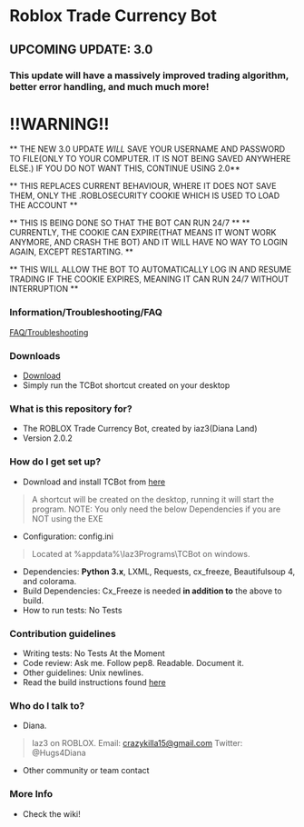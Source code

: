 # Roblox Trade Currency Bot #

## UPCOMING UPDATE: 3.0 ##
### This update will have a massively improved trading algorithm, better error handling, and much much more! ###
# !!WARNING!! #
** THE NEW 3.0 UPDATE *WILL* SAVE YOUR USERNAME AND PASSWORD TO FILE(ONLY TO YOUR COMPUTER. IT IS NOT BEING SAVED ANYWHERE ELSE.) IF YOU DO NOT WANT THIS, CONTINUE USING 2.0**

** THIS REPLACES CURRENT BEHAVIOUR, WHERE IT DOES NOT SAVE THEM, ONLY THE .ROBLOSECURITY COOKIE WHICH IS USED TO LOAD THE ACCOUNT **

** THIS IS BEING DONE SO THAT THE BOT CAN RUN 24/7 **
** CURRENTLY, THE COOKIE CAN EXPIRE(THAT MEANS IT WONT WORK ANYMORE, AND CRASH THE BOT) AND IT WILL HAVE NO WAY TO LOGIN AGAIN, EXCEPT RESTARTING. **

** THIS WILL ALLOW THE BOT TO AUTOMATICALLY LOG IN AND RESUME TRADING IF THE COOKIE EXPIRES, MEANING IT CAN RUN 24/7 WITHOUT INTERRUPTION **

### Information/Troubleshooting/FAQ ###
[FAQ/Troubleshooting](https://bitbucket.org/Iaz3/tcbot/wiki/Troubleshooting)

### Downloads ###
* [Download](https://bitbucket.org/Iaz3/tcbot/wiki/Downloads)
* Simply run the TCBot shortcut created on your desktop

### What is this repository for? ###

* The ROBLOX Trade Currency Bot, created by iaz3(Diana Land)
* Version 2.0.2

### How do I get set up? ###

* Download and install TCBot from [here](https://bitbucket.org/Iaz3/tcbot/wiki/Downloads)
> A shortcut will be created on the desktop, running it will start the program.
> NOTE: You only need the below Dependencies if you are NOT using the EXE
* Configuration: config.ini
> Located at %appdata%\Iaz3Programs\TCBot on windows.
* Dependencies: **Python 3.x**, LXML, Requests, cx_freeze, Beautifulsoup 4, and colorama.
* Build Dependencies: Cx_Freeze is needed **in addition to** the above to build.
* How to run tests: No Tests

### Contribution guidelines ###

* Writing tests: No Tests At the Moment
* Code review: Ask me. Follow pep8. Readable. Document it.
* Other guidelines: Unix newlines.
* Read the build instructions found [here](https://bitbucket.org/Iaz3/tcbot/wiki/Building)

### Who do I talk to? ###

* Diana.
> Iaz3 on ROBLOX.
> Email: crazykilla15@gmail.com
> Twitter: @Hugs4Diana
* Other community or team contact

### More Info ###

* Check the wiki!